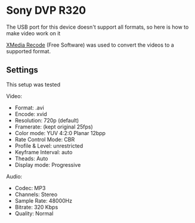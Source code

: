 # Sony DVP R320
The USB port for this device doesn't support all formats, so here is how to make video work on it

[XMedia Recode](https://www.xmedia-recode.de/en/download.html) (Free Software) was used to convert the videos to a supported format.

## Settings
This setup was tested

Video:
* Format: .avi
* Encode: xvid
* Resolution: 720p (default)
* Framerate: (kept original 25fps)
* Color mode: YUV 4:2:0 Planar 12bpp
* Rate Control Mode: CBR
* Profile & Level: unrestricted
* Keyframe Interval: auto
* Theads: Auto
* Display mode: Progressive

Audio:
* Codec: MP3
* Channels: Stereo
* Sample Rate: 48000Hz
* Bitrate: 320 Kbps
* Quality: Normal

